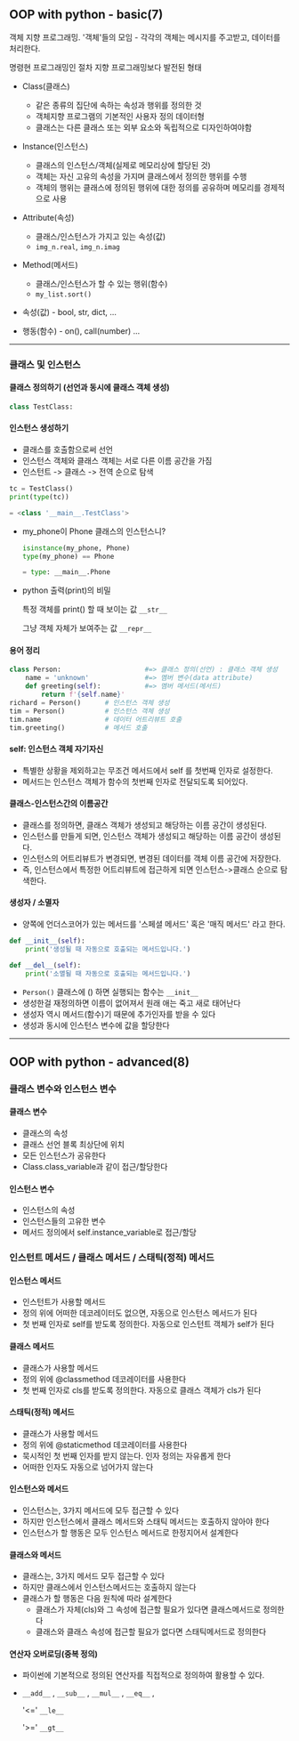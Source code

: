 ## OOP with python - basic(7)

객체 지향 프로그래밍. '객체'들의 모임 - 각각의 객체는 메시지를 주고받고, 데이터를 처리한다.

명령현 프로그래밍인 절차 지향 프로그래밍보다 발전된 형태



* Class(클래스)
  * 같은 종류의 집단에 속하는 속성과 행위를 정의한 것
  * 객체지향 프로그램의 기본적인 사용자 정의 데이터형
  * 클래스는 다른 클래스 또는 외부 요소와 독립적으로 디자인하여야함
* Instance(인스턴스)
  * 클래스의 인스턴스/객체(실제로 메모리상에 할당된 것)
  * 객체는 자신 고유의 속성을 가지며 클래스에서 정의한 행위를 수행
  * 객체의 행위는 클래스에 정의된 행위에 대한 정의를 공유하며 메모리를 경제적으로 사용
* Attribute(속성)
  * 클래스/인스턴스가 가지고 있는 속성(값)
  * `img_n.real`, `img_n.imag`
* Method(메서드)
  * 클래스/인스턴스가 할 수 있는 행위(함수)
  * `my_list.sort()`



* 속성(값) - bool, str, dict, ...
* 행동(함수) - on(), call(number) ...



---

### 클래스 및 인스턴스

#### 클래스 정의하기 (선언과 동시에 클래스 객체 생성)

```python
class TestClass:
```



#### 인스턴스 생성하기

* 클래스를 호출함으로써 선언
* 인스턴스 객체와 클래스 객체는 서로 다른 이름 공간을 가짐
* 인스턴트 -> 클래스 -> 전역 순으로 탐색

```python
tc = TestClass()
print(type(tc))

= <class '__main__.TestClass'>
```



* my_phone이 Phone 클래스의 인스턴스니?

  ```python
  isinstance(my_phone, Phone)
  type(my_phone) == Phone
  
  = type: __main__.Phone
  ```

* python 출력(print)의 비밀

  특정 객체를 print() 할 때 보이는 값   `__str__`

  그냥 객체 자체가 보여주는 값  `__repr__ `

  

#### 용어 정리

```python
class Person:                     #=> 클래스 정의(선언) : 클래스 객체 생성
    name = 'unknown'              #=> 멤버 변수(data attribute)
    def greeting(self):           #=> 멤버 메서드(메서드)
        return f'{self.name}' 
richard = Person()      # 인스턴스 객체 생성
tim = Person()          # 인스턴스 객체 생성
tim.name                # 데이터 어트리뷰트 호출
tim.greeting()          # 메서드 호출
```



#### self: 인스턴스 객체 자기자신

* 특별한 상황을 제외하고는 무조건 메서드에서 self 를 첫번째 인자로 설정한다.
* 메서드는 인스턴스 객체가 함수의 첫번째 인자로 전달되도록 되어있다.



#### 클래스-인스턴스간의 이름공간

* 클래스를 정의하면, 클래스 객체가 생성되고 해당하는 이름 공간이 생성된다.
* 인스턴스를 만들게 되면, 인스턴스 객체가 생성되고 해당하는 이름 공간이 생성된다.
* 인스턴스의 어트리뷰트가 변경되면, 변경된 데이터를 객체 이름 공간에 저장한다.
* 즉, 인스턴스에서 특정한 어트리뷰트에 접근하게 되면 인스턴스->클래스 순으로 탐색한다.



#### 생성자 / 소멸자

* 양쪽에 언더스코어가 있는 메서드를 '스페셜 메서드' 혹은 '매직 메서드' 라고 한다.

```python
def __init__(self):
    print('생성될 때 자동으로 호출되는 메서드입니다.')

def __del__(self):
    print('소멸될 때 자동으로 호출되는 메서드입니다.')
```

* `Person()` 클래스에 () 하면 실행되는 함수는 `__init__`
* 생성한걸 재정의하면 이름이 없어져서 원래 애는 죽고 새로 태어난다
* 생성자 역시 메서드(함수)기 때문에 추가인자를 받을 수 있다
* 생성과 동시에 인스턴스 변수에 값을 할당한다



---



## OOP with python - advanced(8)

### 클래스 변수와 인스턴스 변수

#### 클래스 변수

* 클래스의 속성
* 클래스 선언 블록 최상단에 위치
* 모든 인스턴스가 공유한다
* Class.class_variable과 같이 접근/할당한다



#### 인스턴스 변수

* 인스턴스의 속성
* 인스턴스들의 고유한 변수
* 메서드 정의에서 self.instance_variable로 접근/할당



### 인스턴트 메서드 / 클래스 메서드 / 스태틱(정적) 메서드

#### 인스턴스 메서드

* 인스턴트가 사용할 메서드
* 정의 위에 어떠한 데코레이터도 없으면, 자동으로 인스턴스 메서드가 된다
* 첫 번째 인자로 self를 받도록 정의한다. 자동으로 인스턴트 객체가 self가 된다



#### 클래스 메서드

* 클래스가 사용할 메서드
* 정의 위에 @classmethod 데코레이터를 사용한다
* 첫 번째 인자로 cls를 받도록 정의한다. 자동으로 클래스 객체가 cls가 된다



#### 스태틱(정적) 메서드

* 클래스가 사용할 메서드
* 정의 위에 @staticmethod 데코레이터를 사용한다
* 묵시적인 첫 번째 인자를 받지 않는다. 인자 정의는 자유롭게 한다
* 어떠한 인자도 자동으로 넘어가지 않는다



#### 인스턴스와 메서드

* 인스턴스는, 3가지 메서드에 모두 접근할 수 있다
* 하지만 인스턴스에서 클래스 메서드와 스태틱 메서드는 호출하지 않아야 한다
* 인스턴스가 할 행동은 모두 인스턴스 메서드로 한정지어서 설계한다



#### 클래스와 메서드

* 클래스는, 3가지 메서드 모두 접근할 수 있다
* 하지만 클래스에서 인스턴스메서드는 호출하지 않는다
* 클래스가 할 행동은 다음 원칙에 따라 설계한다
  * 클래스가 자체(cls)와 그 속성에 접근할 필요가 있다면 클래스메서드로 정의한다
  * 클래스와 클래스 속성에 접근할 필요가 없다면 스태틱메서드로 정의한다



#### 연산자 오버로딩(중복 정의)

* 파이썬에 기본적으로 정의된 연산자를 직접적으로 정의하여 활용할 수 있다.

* `__add__` , `__sub__` , `__mul__` , `__eq__` ,

  '<=' `__le__`

  '>=' `__gt__`

  